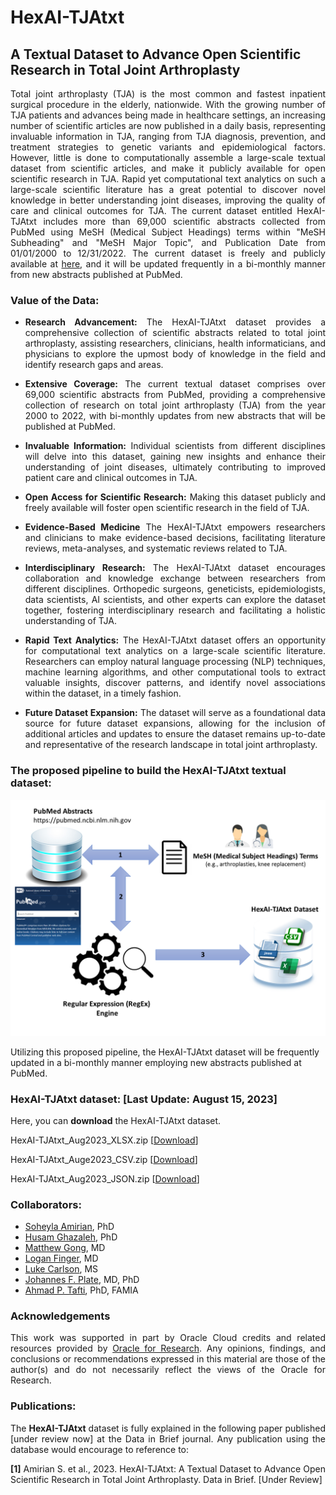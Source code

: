 # HexAI-TJAtxt
## A Textual Dataset to Advance Open Scientific Research in Total Joint Arthroplasty  
<p align="justify">Total joint arthroplasty (TJA) is the most common and fastest inpatient surgical procedure in the elderly, nationwide. With the growing number of TJA patients and advances being made in healthcare settings, an increasing number of scientific articles are now published in a daily basis, representing invaluable information in TJA, ranging from TJA diagnosis, prevention, and treatment strategies to genetic variants and epidemiological factors. However, little is done to computationally assemble a large-scale textual dataset from scientific articles, and make it publicly available for open scientific research in TJA. Rapid yet computational text analytics on such a large-scale scientific literature has a great potential to discover novel knowledge in better understanding joint diseases, improving the quality of care and clinical outcomes for TJA. The current dataset entitled HexAI-TJAtxt includes more than 69,000 scientific abstracts collected from PubMed using MeSH (Medical Subject Headings) terms within "MeSH Subheading" and "MeSH Major Topic", and Publication Date from 01/01/2000 to 12/31/2022. The current dataset is freely and publicly available at <a href="https://github.com/pitthexai/HexAI-TJAtxt" target="_blank">here</a>, and it will be updated frequently in a bi-monthly manner from new abstracts published at PubMed.</p>

### Value of the Data:
+ <p align="justify"><strong>Research Advancement:</strong> The HexAI-TJAtxt dataset provides a comprehensive collection of scientific abstracts related to total joint arthroplasty, assisting researchers, clinicians, health informaticians, and physicians to explore the upmost body of knowledge in the field and identify research gaps and areas.</p>
+ <p align="justify"><strong>Extensive Coverage:</strong> The current textual dataset comprises over 69,000 scientific abstracts from PubMed, providing a comprehensive collection of research on total joint arthroplasty (TJA) from the year 2000 to 2022, with bi-monthly updates from new abstracts that will be published at PubMed.</p>
+ <p align="justify"><strong>Invaluable Information:</strong> Individual scientists from different disciplines will delve into this dataset, gaining new insights and enhance their understanding of joint diseases, ultimately contributing to improved patient care and clinical outcomes in TJA. </p>
+ <p align="justify"><strong>Open Access for Scientific Research:</strong> Making this dataset publicly and freely available will foster open scientific research in the field of TJA.</p>
+ <p align="justify"><strong>Evidence-Based Medicine</strong> The HexAI-TJAtxt empowers researchers and clinicians to make evidence-based decisions, facilitating literature reviews, meta-analyses, and systematic reviews related to TJA. </p>
+ <p align="justify"><strong>Interdisciplinary Research:</strong> The HexAI-TJAtxt dataset encourages collaboration and knowledge exchange between researchers from different disciplines. Orthopedic surgeons, geneticists, epidemiologists, data scientists, AI scientists, and other experts can explore the dataset together, fostering interdisciplinary research and facilitating a holistic understanding of TJA. </p>
+ <p align="justify"><strong>Rapid Text Analytics:</strong> The HexAI-TJAtxt dataset offers an opportunity for computational text analytics on a large-scale scientific literature. Researchers can employ natural language processing (NLP) techniques, machine learning algorithms, and other computational tools to extract valuable insights, discover patterns, and identify novel associations within the dataset, in a timely fashion. </p>
+ <p align="justify"><strong>Future Dataset Expansion:</strong> The dataset will serve as a foundational data source for future dataset expansions, allowing for the inclusion of additional articles and updates to ensure the dataset remains up-to-date and representative of the research landscape in total joint arthroplasty. </p>

### The proposed pipeline to build the HexAI-TJAtxt textual dataset:

![alt text](https://github.com/pitthexai/HexAI-TJAtxt/blob/main/img/Data_in_Brief_Manuscript_Diagram_New.png  "HexAI-TJAtxt")
</p>
<p>Utilizing this proposed pipeline, the HexAI-TJAtxt dataset will be frequently updated in a bi-monthly manner employing new abstracts published at PubMed.
</p>

### HexAI-TJAtxt dataset: [Last Update: August 15, 2023]
<p>Here, you can <strong>download</strong> the HexAI-TJAtxt dataset.</p>
<p>HexAI-TJAtxt_Aug2023_XLSX.zip [<a href="https://drive.google.com/file/d/1mnlAugYMLO3cV5HDzQmzMV1RBVpnIV_Q/view?usp=sharing" target="_blank">Download</a>]</p>
<p>HexAI-TJAtxt_Auge2023_CSV.zip [<a href="https://drive.google.com/file/d/1R5xpO6Oeye8R9T4gv_KfwpO74xWVvNNh/view?usp=sharing" target="_blank">Download</a>]</p>
<p>HexAI-TJAtxt_Aug2023_JSON.zip [<a href="https://drive.google.com/file/d/1zWSSjOUkLGXfsS8pffjTStFixysibO95/view?usp=sharing" target="_blank">Download</a>]</p>

### Collaborators:
+ <a href="https://amiielab.github.io" target="_blank">Soheyla Amirian</a>, PhD
+ <a href="https://www.quincy.edu/directory/husam-ghazaleh-m-s/" target="_blank">Husam Ghazaleh</a>, PhD
+ <a href="https://www.orthonet.pitt.edu/people/matthew-gong-md" target="_blank">Matthew Gong</a>, MD
+ <a href="" target="_blank">Logan Finger</a>, MD
+ <a href="https://pitthexai.github.io/people.html" target="_blank">Luke Carlson</a>, MS
+ <a href="https://www.orthonet.pitt.edu/people/f-johannes-plate-md-phd" target="_blank">Johannes F. Plate</a>, MD, PhD
+ <a href="https://pitthexai.github.io" target="_blank">Ahmad P. Tafti</a>, PhD, FAMIA


### Acknowledgements
<p align="justify">This work was supported in part by Oracle Cloud credits and related resources provided by <a href="https://www.oracle.com/research" target="_blank">Oracle for Research</a>. Any opinions, findings, and conclusions or recommendations expressed in this material are those of the author(s) and do not necessarily reflect the views of the Oracle for Research.</p>

### Publications:

<p align="justify">The <strong>HexAI-TJAtxt</strong> dataset is fully explained in the following paper published [under review now] at the Data in Brief journal. Any publication using the database would encourage to reference to:
<p align="justify">
<strong>[1]</strong> Amirian S. et al., 2023. HexAI-TJAtxt: A Textual Dataset to Advance Open Scientific Research in Total Joint Arthroplasty. Data in Brief. [Under Review]</a>
</p>
